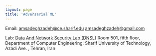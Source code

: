 ```yaml
---
layout: page
title: 'Adversarial ML'
---
```


Email:
amsadeghzadeh@ce.sharif.edu
amsadeghzadeh@gmail.com

Lab:
[Data And Network Security Lab (DNSL)](http://dnsl.ce.sharif.edu)
Room 501, fifth floor,
Department of Computer Engineering,
Sharif University of Technology,
Azadi Ave. , Tehran, Iran
